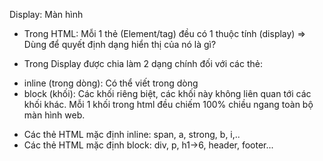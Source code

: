 Display: Màn hình

- Trong HTML: Mỗi 1 thẻ (Element/tag) đều có 1 thuộc tính (display) => Dùng để quyết định dạng hiển thị của nó là gì?

- Trong Display được chia làm 2 dạng chính đối với các thẻ:

* inline (trong dòng): Có thể viết trong dòng
* block (khối): Các khối riêng biệt, các khối này không liên quan tới các khối khác. Mỗi 1 khối trong html đều chiếm 100% chiều ngang toàn bộ màn hình web.

- Các thẻ HTML mặc định inline: span, a, strong, b, i,..
- Các thẻ HTML mặc định block: div, p, h1->6, header, footer...
